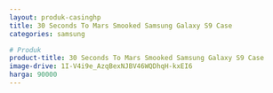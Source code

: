 ```yaml
---
layout: produk-casinghp
title: 30 Seconds To Mars Smooked Samsung Galaxy S9 Case
categories: samsung

# Produk
product-title: 30 Seconds To Mars Smooked Samsung Galaxy S9 Case
image-drive: 1I-V4i9e_AzqBexNJBV46WQDhqH-kxEI6
harga: 90000
---
```

